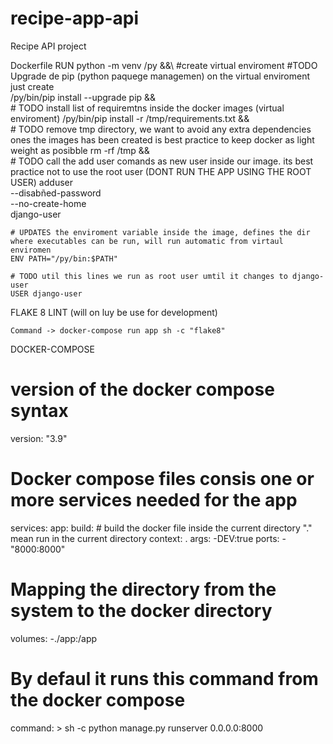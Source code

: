 # recipe-app-api
Recipe API project

Dockerfile 
    RUN python -m venv /py &&\   #create virtual enviroment
    #TODO Upgrade de pip (python paquege managemen) on the virtual enviroment just create   
    /py/bin/pip install --upgrade pip && \
    # TODO install list of requiremtns inside the docker images (virtual enviroment)
    /py/bin/pip install -r /tmp/requirements.txt && \
    # TODO  remove  tmp directory, we want to avoid any extra dependencies  ones the images has been created is best practice to keep docker as light weight as posibble
    rm -rf /tmp && \
    # TODO call the add user comands as new user inside our image. its best practice not to use the root user (DONT RUN THE APP USING THE ROOT USER) 
    adduser\
        --disabñed-password\
        --no-create-home \
        django-user

    # UPDATES the enviroment variable inside the image, defines the dir where executables can be run, will run automatic from virtaul enviromen
    ENV PATH="/py/bin:$PATH"

    # TODO util this lines we run as root user umtil it changes to django-user
    USER django-user


FLAKE 8 LINT (will on luy be use for development)

    Command -> docker-compose run app sh -c "flake8"

DOCKER-COMPOSE
# version of the docker compose syntax
version: "3.9"

# Docker compose files consis one or more services needed for the app
services:
  app:
    build:
      #  build the docker file inside the current directory "." mean run in the current directory
      context: .
      args: -DEV:true
  ports:
    - "8000:8000"
  # Mapping the directory from the system to the docker directory
  volumes: -./app:/app
  # By defaul it runs this command from the docker compose
  command: >
    sh -c python manage.py runserver 0.0.0.0:8000